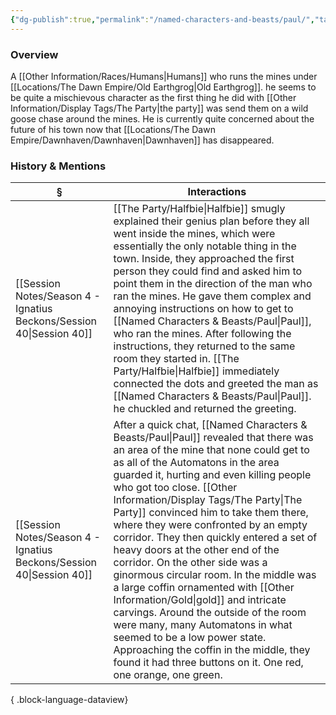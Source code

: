 ```yaml
---
{"dg-publish":true,"permalink":"/named-characters-and-beasts/paul/","tags":["NPC"],"updated":"2025-08-11T11:53:32.053+01:00"}
---
```


### Overview
A [[Other Information/Races/Humans\|Humans]] who runs the mines under [[Locations/The Dawn Empire/Old Earthgrog\|Old Earthgrog]]. he seems to be quite a mischievous character as the first thing he did with [[Other Information/Display Tags/The Party\|the party]] was send them on a wild goose chase around the mines. He is currently quite concerned about the future of his town now that [[Locations/The Dawn Empire/Dawnhaven/Dawnhaven\|Dawnhaven]] has disappeared. 

### History & Mentions
| §                                                                       | Interactions                                                                                                                                                                                                                                                                                                                                                                                                                                                                                                                                                                                                                                                                                                                            |
| ----------------------------------------------------------------------- | --------------------------------------------------------------------------------------------------------------------------------------------------------------------------------------------------------------------------------------------------------------------------------------------------------------------------------------------------------------------------------------------------------------------------------------------------------------------------------------------------------------------------------------------------------------------------------------------------------------------------------------------------------------------------------------------------------------------------------------- |
| [[Session Notes/Season 4 - Ignatius Beckons/Session 40\|Session 40]] | [[The Party/Halfbie\|Halfbie]] smugly explained their genius plan before they all went inside the mines, which were essentially the only notable thing in the town. Inside, they approached the first person they could find and asked him to point them in the direction of the man who ran the mines. He gave them complex and annoying instructions on how to get to [[Named Characters & Beasts/Paul\|Paul]], who ran the mines. After following the instructions, they returned to the same room they started in. [[The Party/Halfbie\|Halfbie]] immediately connected the dots and greeted the man as [[Named Characters & Beasts/Paul\|Paul]]. he chuckled and returned the greeting.                                                                                                                                                  |
| [[Session Notes/Season 4 - Ignatius Beckons/Session 40\|Session 40]] | After a quick chat, [[Named Characters & Beasts/Paul\|Paul]] revealed that there was an area of the mine that none could get to as all of the Automatons in the area guarded it, hurting and even killing people who got too close. [[Other Information/Display Tags/The Party\|The Party]] convinced him to take them there, where they were confronted by an empty corridor. They then quickly entered a set of heavy doors at the other end of the corridor. On the other side was a ginormous circular room. In the middle was a large coffin ornamented with [[Other Information/Gold\|gold]] and intricate carvings. Around the outside of the room were many, many Automatons in what seemed to be a low power state. Approaching the coffin in the middle, they found it had three buttons on it. One red, one orange, one green. |

{ .block-language-dataview}
